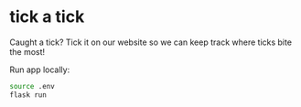 # tick a tick
Caught a tick? Tick it on our website so we can keep track where ticks bite the most!

Run app locally:
```bash
source .env
flask run
```

